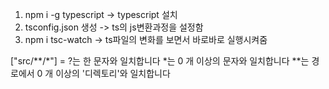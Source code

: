 1. npm i -g typescript -> typescript 설치
2. tsconfig.json 생성 -> ts의 js변환과정을 설정함
3. npm i tsc-watch -> ts파일의 변화를 보면서 바로바로 실행시켜줌

["src/**/*"] = ?는 한 문자와 일치합니다 \*는 0 개 이상의 문자와 일치합니다
\*\*는 경로에서 0 개 이상의 '디렉토리'와 일치합니다
